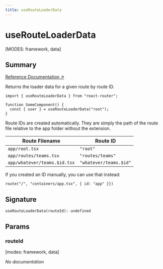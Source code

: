 ```yaml
---
title: useRouteLoaderData
---
```


# useRouteLoaderData

[MODES: framework, data]

## Summary

[Reference Documentation ↗](https://api.reactrouter.com/v7/functions/react_router.useRouteLoaderData.html)

Returns the loader data for a given route by route ID.

```tsx
import { useRouteLoaderData } from "react-router";

function SomeComponent() {
  const { user } = useRouteLoaderData("root");
}
```

Route IDs are created automatically. They are simply the path of the route file relative to the app folder without the extension.

| Route Filename               | Route ID               |
| ---------------------------- | ---------------------- |
| `app/root.tsx`               | `"root"`               |
| `app/routes/teams.tsx`       | `"routes/teams"`       |
| `app/whatever/teams.$id.tsx` | `"whatever/teams.$id"` |

If you created an ID manually, you can use that instead:

```tsx
route("/", "containers/app.tsx", { id: "app" }})
```

## Signature

```tsx
useRouteLoaderData(routeId): undefined
```

## Params

### routeId

[modes: framework, data]

_No documentation_
